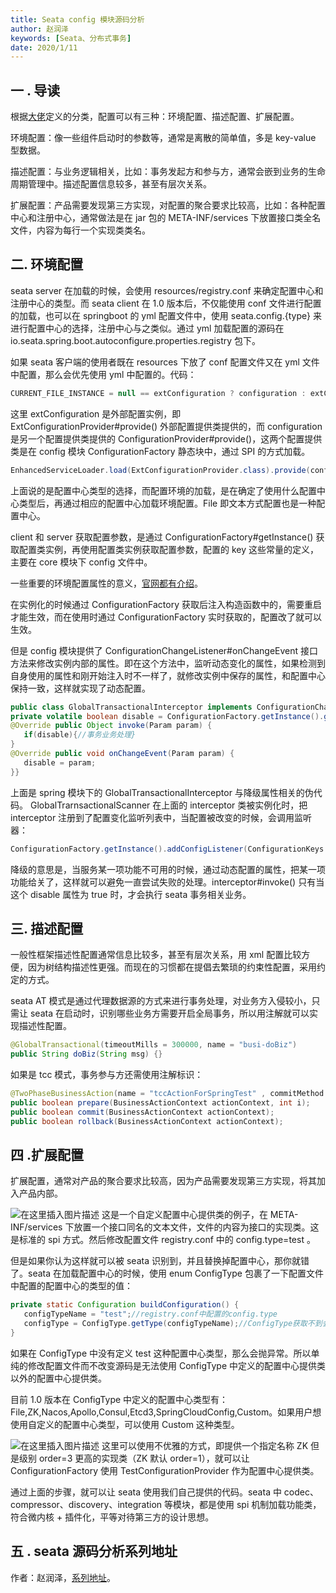 ```yaml
---
title: Seata config 模块源码分析
author: 赵润泽
keywords: [Seata、分布式事务]
date: 2020/1/11
---
```


## 一 . 导读

根据[大佬](https://www.iteye.com/blog/javatar-949527)定义的分类，配置可以有三种：环境配置、描述配置、扩展配置。

环境配置：像一些组件启动时的参数等，通常是离散的简单值，多是 key-value 型数据。

描述配置：与业务逻辑相关，比如：事务发起方和参与方，通常会嵌到业务的生命周期管理中。描述配置信息较多，甚至有层次关系。

扩展配置：产品需要发现第三方实现，对配置的聚合要求比较高，比如：各种配置中心和注册中心，通常做法是在 jar 包的 META-INF/services 下放置接口类全名文件，内容为每行一个实现类类名。

## 二. 环境配置

seata server 在加载的时候，会使用 resources/registry.conf 来确定配置中心和注册中心的类型。而 seata client 在 1.0 版本后，不仅能使用 conf 文件进行配置的加载，也可以在 springboot 的 yml 配置文件中，使用 seata.config.\{type} 来进行配置中心的选择，注册中心与之类似。通过 yml 加载配置的源码在 io.seata.spring.boot.autoconfigure.properties.registry 包下。

如果 seata 客户端的使用者既在 resources 下放了 conf 配置文件又在 yml 文件中配置，那么会优先使用 yml 中配置的。代码：

```java
CURRENT_FILE_INSTANCE = null == extConfiguration ? configuration : extConfiguration;
```

这里 extConfiguration 是外部配置实例，即 ExtConfigurationProvider#provide() 外部配置提供类提供的，而 configuration 是另一个配置提供类提供的 ConfigurationProvider#provide()，这两个配置提供类是在 config 模块 ConfigurationFactory 静态块中，通过 SPI 的方式加载。

```java
EnhancedServiceLoader.load(ExtConfigurationProvider.class).provide(configuration);
```

上面说的是配置中心类型的选择，而配置环境的加载，是在确定了使用什么配置中心类型后，再通过相应的配置中心加载环境配置。File 即文本方式配置也是一种配置中心。

client 和 server 获取配置参数，是通过 ConfigurationFactory#getInstance() 获取配置类实例，再使用配置类实例获取配置参数，配置的 key 这些常量的定义，主要在 core 模块下 config 文件中。

一些重要的环境配置属性的意义，[官网都有介绍](/docs/user/configurations/)。

在实例化的时候通过 ConfigurationFactory 获取后注入构造函数中的，需要重启才能生效，而在使用时通过 ConfigurationFactory 实时获取的，配置改了就可以生效。

但是 config 模块提供了 ConfigurationChangeListener#onChangeEvent 接口方法来修改实例内部的属性。即在这个方法中，监听动态变化的属性，如果检测到自身使用的属性和刚开始注入时不一样了，就修改实例中保存的属性，和配置中心保持一致，这样就实现了动态配置。

```java
public class GlobalTransactionalInterceptor implements ConfigurationChangeListener {
private volatile boolean disable = ConfigurationFactory.getInstance().getBoolean(ConfigurationKeys.DISABLE_GLOBAL_TRANSACTION,false);
@Override public Object invoke(Param param) {
   if(disable){//事务业务处理}
}
@Override public void onChangeEvent(Param param) {
   disable = param;
}}
```

上面是 spring 模块下的 GlobalTransactionalInterceptor 与降级属性相关的伪代码。 GlobalTrarnsactionalScanner 在上面的 interceptor 类被实例化时，把 interceptor 注册到了配置变化监听列表中，当配置被改变的时候，会调用监听器：

```java
ConfigurationFactory.getInstance().addConfigListener(ConfigurationKeys.DISABLE_GLOBAL_TRANSACTION,(ConfigurationChangeListener)interceptor);
```

降级的意思是，当服务某一项功能不可用的时候，通过动态配置的属性，把某一项功能给关了，这样就可以避免一直尝试失败的处理。interceptor#invoke() 只有当这个 disable 属性为 true 时，才会执行 seata 事务相关业务。

## 三. 描述配置

一般性框架描述性配置通常信息比较多，甚至有层次关系，用 xml 配置比较方便，因为树结构描述性更强。而现在的习惯都在提倡去繁琐的约束性配置，采用约定的方式。

seata AT 模式是通过代理数据源的方式来进行事务处理，对业务方入侵较小，只需让 seata 在启动时，识别哪些业务方需要开启全局事务，所以用注解就可以实现描述性配置。

```java
@GlobalTransactional(timeoutMills = 300000, name = "busi-doBiz")
public String doBiz(String msg) {}
```

如果是 tcc 模式，事务参与方还需使用注解标识：

```java
@TwoPhaseBusinessAction(name = "tccActionForSpringTest" , commitMethod = "commit", rollbackMethod = "rollback")
public boolean prepare(BusinessActionContext actionContext, int i);
public boolean commit(BusinessActionContext actionContext);
public boolean rollback(BusinessActionContext actionContext);
```

## 四 .扩展配置

扩展配置，通常对产品的聚合要求比较高，因为产品需要发现第三方实现，将其加入产品内部。

![在这里插入图片描述](https://img-blog.csdnimg.cn/20200110213751452.png?x-oss-process=image/watermark,type_ZmFuZ3poZW5naGVpdGk,shadow_10,text_aHR0cHM6Ly9ibG9nLmNzZG4ubmV0L3FxXzM3ODA0NzM3,size_16,color_FFFFFF,t_70)
这是一个自定义配置中心提供类的例子，在 META-INF/services 下放置一个接口同名的文本文件，文件的内容为接口的实现类。这是标准的 spi 方式。然后修改配置文件 registry.conf 中的 config.type=test 。

但是如果你认为这样就可以被 seata 识别到，并且替换掉配置中心，那你就错了。seata 在加载配置中心的时候，使用 enum ConfigType 包裹了一下配置文件中配置的配置中心的类型的值：

```java
private static Configuration buildConfiguration() {
   configTypeName = "test";//registry.conf中配置的config.type
   configType = ConfigType.getType(configTypeName);//ConfigType获取不到会抛异常
}
```

如果在 ConfigType 中没有定义 test 这种配置中心类型，那么会抛异常。所以单纯的修改配置文件而不改变源码是无法使用 ConfigType 中定义的配置中心提供类以外的配置中心提供类。

目前 1.0 版本在 ConfigType 中定义的配置中心类型有：File,ZK,Nacos,Apollo,Consul,Etcd3,SpringCloudConfig,Custom。如果用户想使用自定义的配置中心类型，可以使用 Custom 这种类型。

![在这里插入图片描述](https://img-blog.csdnimg.cn/20200110215249152.png?x-oss-process=image/watermark,type_ZmFuZ3poZW5naGVpdGk,shadow_10,text_aHR0cHM6Ly9ibG9nLmNzZG4ubmV0L3FxXzM3ODA0NzM3,size_16,color_FFFFFF,t_70)
这里可以使用不优雅的方式，即提供一个指定名称 ZK 但是级别 order=3 更高的实现类（ZK 默认 order=1），就可以让 ConfigurationFactory 使用 TestConfigurationProvider 作为配置中心提供类。

通过上面的步骤，就可以让 seata 使用我们自己提供的代码。seata 中 codec、compressor、discovery、integration 等模块，都是使用 spi 机制加载功能类，符合微内核 + 插件化，平等对待第三方的设计思想。

## 五 . seata 源码分析系列地址

作者：赵润泽，[系列地址](https://blog.csdn.net/qq_37804737/category_9530078.html)。
